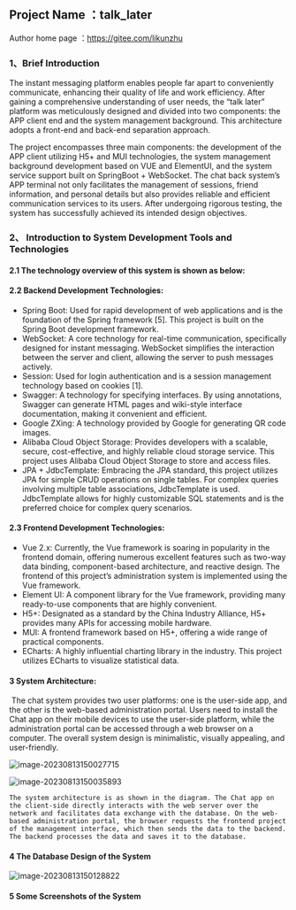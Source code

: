 ## Project Name ：talk_later

Author home page ：https://gitee.com/likunzhu



### 1、Brief Introduction

The instant messaging platform enables people far apart to conveniently communicate, enhancing their quality of life and work efficiency. After gaining a comprehensive understanding of user needs, the “talk later” platform was meticulously designed and divided into two components: the APP client end and the system management background. This architecture adopts a front-end and back-end separation approach.

The project encompasses three main components: the development of the APP client utilizing H5+ and MUI technologies, the system management background development based on VUE and ElementUI, and the system service support built on SpringBoot + WebSocket. The chat back system’s APP terminal not only facilitates the management of sessions, friend information, and personal details but also provides reliable and efficient communication services to its users. After undergoing rigorous testing, the system has successfully achieved its intended design objectives.



### 2、 Introduction to System Development Tools and Technologies 

####  2.1 The technology overview of this system is shown as below:



#### 2.2 Backend Development Technologies:

- Spring Boot: Used for rapid development of web applications and is the foundation of the Spring framework [5]. This project is built on the Spring Boot development framework.
- WebSocket: A core technology for real-time communication, specifically designed for instant messaging. WebSocket simplifies the interaction between the server and client, allowing the server to push messages actively.
- Session: Used for login authentication and is a session management technology based on cookies [1].
- Swagger: A technology for specifying interfaces. By using annotations, Swagger can generate HTML pages and wiki-style interface documentation, making it convenient and efficient.
- Google ZXing: A technology provided by Google for generating QR code images.
- Alibaba Cloud Object Storage: Provides developers with a scalable, secure, cost-effective, and highly reliable cloud storage service. This project uses Alibaba Cloud Object Storage to store and access files.
- JPA + JdbcTemplate: Embracing the JPA standard, this project utilizes JPA for simple CRUD operations on single tables. For complex queries involving multiple table associations, JdbcTemplate is used. JdbcTemplate allows for highly customizable SQL statements and is the preferred choice for complex query scenarios.

#### 2.3  Frontend Development Technologies:

- Vue 2.x: Currently, the Vue framework is soaring in popularity in the frontend domain, offering numerous excellent features such as two-way data binding, component-based architecture, and reactive design. The frontend of this project’s administration system is implemented using the Vue framework.
- Element UI: A component library for the Vue framework, providing many ready-to-use components that are highly convenient.
- H5+: Designated as a standard by the China Industry Alliance, H5+ provides many APIs for accessing mobile hardware.
- MUI: A frontend framework based on H5+, offering a wide range of practical components.
- ECharts: A highly influential charting library in the industry. This project utilizes ECharts to visualize statistical data.

#### 3  System Architecture:

​	The chat system provides two user platforms: one is the user-side app, and the other is the web-based administration portal. Users need to install the Chat app on their mobile devices to use the user-side platform, while the administration portal can be accessed through a web browser on a computer. The overall system design is minimalistic, visually appealing, and user-friendly. 

![image-20230813150027715](C:\Users\likunzhu\AppData\Roaming\Typora\typora-user-images\image-20230813150027715.png)

![image-20230813150035893](C:\Users\likunzhu\AppData\Roaming\Typora\typora-user-images\image-20230813150035893.png)

 	The system architecture is as shown in the diagram. The Chat app on the client-side directly interacts with the web server over the network and facilitates data exchange with the database. On the web-based administration portal, the browser requests the frontend project of the management interface, which then sends the data to the backend. The backend processes the data and saves it to the database. 

#### 4  The Database Design of the System 

![image-20230813150128822](C:\Users\likunzhu\AppData\Roaming\Typora\typora-user-images\image-20230813150128822.png)

#### 5 Some Screenshots of the System 